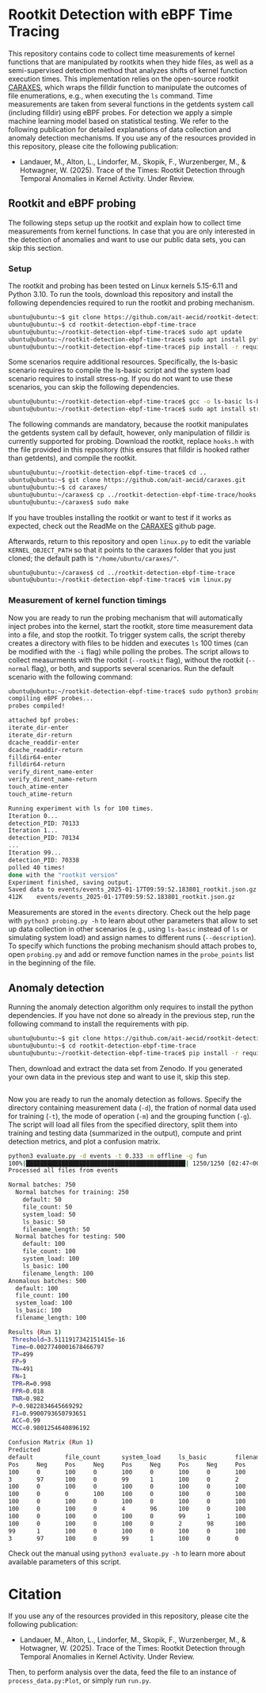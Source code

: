 # Rootkit Detection with eBPF Time Tracing

This repository contains code to collect time measurements of kernel functions that are manipulated by rootkits when they hide files, as well as a semi-supervised detection method that analyzes shifts of kernel function execution times. This implementation relies on the open-source rootkit [CARAXES](https://github.com/ait-aecid/caraxes), which wraps the filldir function to manipulate the outcomes of file enumerations, e.g., when executing the `ls` command. Time measurements are taken from several functions in the getdents system call (including filldir) using eBPF probes. For detection we apply a simple machine learning model based on statistical testing. We refer to the following publication for detailed explanations of data collection and anomaly detection mechanisms. If you use any of the resources provided in this repository, please cite the following publication:
* Landauer, M., Alton, L., Lindorfer, M., Skopik, F., Wurzenberger, M., & Hotwagner, W. (2025). Trace of the Times: Rootkit Detection through Temporal Anomalies in Kernel Activity. Under Review.

## Rootkit and eBPF probing

The following steps setup up the rootkit and explain how to collect time measurements from kernel functions. In case that you are only interested in the detection of anomalies and want to use our public data sets, you can skip this section.

### Setup

The rootkit and probing has been tested on Linux kernels 5.15-6.11 and Python 3.10. To run the tools, download this repository and install the following dependencies required to run the rootkit and probing mechanism.

```sh
ubuntu@ubuntu:~$ git clone https://github.com/ait-aecid/rootkit-detection-ebpf-time-trace.git
ubuntu@ubuntu:~$ cd rootkit-detection-ebpf-time-trace
ubuntu@ubuntu:~/rootkit-detection-ebpf-time-trace$ sudo apt update
ubuntu@ubuntu:~/rootkit-detection-ebpf-time-trace$ sudo apt install python3-bpfcc make gcc flex bison linux-headers-$(uname -r)
ubuntu@ubuntu:~/rootkit-detection-ebpf-time-trace$ pip install -r requirements.txt
```

Some scenarios require additional resources. Specifically, the ls-basic scenario requires to compile the ls-basic script and the system load scenario requires to install stress-ng. If you do not want to use these scenarios, you can skip the following dependencies.

```sh
ubuntu@ubuntu:~/rootkit-detection-ebpf-time-trace$ gcc -o ls-basic ls-basic.c
ubuntu@ubuntu:~/rootkit-detection-ebpf-time-trace$ sudo apt install stress-ng
```

The following commands are mandatory, because the rootkit manipulates the getdents system call by default, however, only manipulation of filldir is currently supported for probing. Download the rootkit, replace `hooks.h` with the file provided in this repository (this ensures that filldir is hooked rather than getdents), and compile the rootkit.

```sh
ubuntu@ubuntu:~/rootkit-detection-ebpf-time-trace$ cd ..
ubuntu@ubuntu:~$ git clone https://github.com/ait-aecid/caraxes.git
ubuntu@ubuntu:~$ cd caraxes/
ubuntu@ubuntu:~/caraxes$ cp ../rootkit-detection-ebpf-time-trace/hooks.h .
ubuntu@ubuntu:~/caraxes$ sudo make
```

If you have troubles installing the rootkit or want to test if it works as expected, check out the ReadMe on the [CARAXES](https://github.com/ait-aecid/caraxes) github page.

Afterwards, return to this repository and open `linux.py` to edit the variable `KERNEL_OBJECT_PATH` so that it points to the caraxes folder that you just cloned; the default path is `"/home/ubuntu/caraxes/"`.

```sh
ubuntu@ubuntu:~/caraxes$ cd ../rootkit-detection-ebpf-time-trace
ubuntu@ubuntu:~/rootkit-detection-ebpf-time-trace$ vim linux.py
```

### Measurement of kernel function timings

Now you are ready to run the probing mechanism that will automatically inject probes into the kernel, start the rootkit, store time measurement data into a file, and stop the rootkit. To trigger system calls, the script thereby creates a directory with files to be hidden and executes `ls` 100 times (can be modified with the `-i` flag) while polling the probes. The script allows to collect measurments with the rootkit (`--rootkit` flag), without the rootkit (`--normal` flag), or both, and supports several scenarios. Run the default scenario with the following command:

```sh
ubuntu@ubuntu:~/rootkit-detection-ebpf-time-trace$ sudo python3 probing.py --normal --rootkit
compiling eBPF probes...
probes compiled!

attached bpf probes:
iterate_dir-enter
iterate_dir-return
dcache_readdir-enter
dcache_readdir-return
filldir64-enter
filldir64-return
verify_dirent_name-enter
verify_dirent_name-return
touch_atime-enter
touch_atime-return

Running experiment with ls for 100 times.
Iteration 0...
detection_PID: 70133
Iteration 1...
detection_PID: 70134
...
Iteration 99...
detection_PID: 70338
polled 40 times!
done with the "rootkit version"
Experiment finished, saving output.
Saved data to events/events_2025-01-17T09:59:52.183801_rootkit.json.gz
412K    events/events_2025-01-17T09:59:52.183801_rootkit.json.gz
```

Measurements are stored in the `events` directory. Check out the help page with `python3 probing.py -h` to learn about other parameters that allow to set up data collection in other scenarios (e.g., using `ls-basic` instead of `ls` or simulating system load) and assign names to different runs (`--description`). To specify which functions the probing mechanism should attach probes to, open `probing.py` and add or remove function names in the `probe_points` list in the beginning of the file. 

## Anomaly detection

Running the anomaly detection algorithm only requires to install the python dependencies. If you have not done so already in the previous step, run the following command to install the requirements with pip.

```sh
ubuntu@ubuntu:~$ git clone https://github.com/ait-aecid/rootkit-detection-ebpf-time-trace.git
ubuntu@ubuntu:~$ cd rootkit-detection-ebpf-time-trace
ubuntu@ubuntu:~/rootkit-detection-ebpf-time-trace$ pip install -r requirements.txt
```

Then, download and extract the data set from Zenodo. If you generated your own data in the previous step and want to use it, skip this step.

```sh

```

Now you are ready to run the anomaly detection as follows. Specify the directory containing measurement data (`-d`), the fration of normal data used for training (`-t`), the mode of operation (`-m`) and the grouping function (`-g`). The script will load all files from the specified directory, split them into training and testing data (summarized in the output), compute and print detection metrics, and plot a confusion matrix.

```sh
python3 evaluate.py -d events -t 0.333 -m offline -g fun
100%|█████████████████████████████████████████████| 1250/1250 [02:47<00:00,  7.45it/s]
Processed all files from events

Normal batches: 750
  Normal batches for training: 250
    default: 50
    file_count: 50
    system_load: 50
    ls_basic: 50
    filename_length: 50
  Normal batches for testing: 500
    default: 100
    file_count: 100
    system_load: 100
    ls_basic: 100
    filename_length: 100
Anomalous batches: 500
  default: 100
  file_count: 100
  system_load: 100
  ls_basic: 100
  filename_length: 100

Results (Run 1)
 Threshold=3.5111917342151415e-16
 Time=0.0027740001678466797
 TP=499
 FP=9
 TN=491
 FN=1
 TPR=R=0.998
 FPR=0.018
 TNR=0.982
 P=0.9822834645669292
 F1=0.9900793650793651
 ACC=0.99
 MCC=0.9801254640896192

Confusion Matrix (Run 1)
Predicted
default         file_count      system_load     ls_basic        filename_length
Pos     Neg     Pos     Neg     Pos     Neg     Pos     Neg     Pos     Neg
100     0       100     0       100     0       100     0       100     0               Pos - Actual    default
3       97      100     0       99      1       100     0       2       98              Neg - Actual    default
100     0       100     0       100     0       100     0       100     0               Pos - Actual    file_count
100     0       0       100     100     0       100     0       100     0               Neg - Actual    file_count
100     0       100     0       100     0       100     0       100     0               Pos - Actual    system_load
100     0       100     0       4       96      100     0       100     0               Neg - Actual    system_load
100     0       100     0       100     0       99      1       100     0               Pos - Actual    ls_basic
100     0       100     0       100     0       2       98      100     0               Neg - Actual    ls_basic
99      1       100     0       100     0       100     0       100     0               Pos - Actual    filename_length
3       97      100     0       99      1       100     0       0       100             Neg - Actual    filename_length
```

Check out the manual using `python3 evaluate.py -h` to learn more about available parameters of this script.

# Citation

If you use any of the resources provided in this repository, please cite the following publication:
* Landauer, M., Alton, L., Lindorfer, M., Skopik, F., Wurzenberger, M., & Hotwagner, W. (2025). Trace of the Times: Rootkit Detection through Temporal Anomalies in Kernel Activity. Under Review.

Then, to perform analysis over the data, feed the file to an instance of `process_data.py:Plot`,
or simply run `run.py`.
